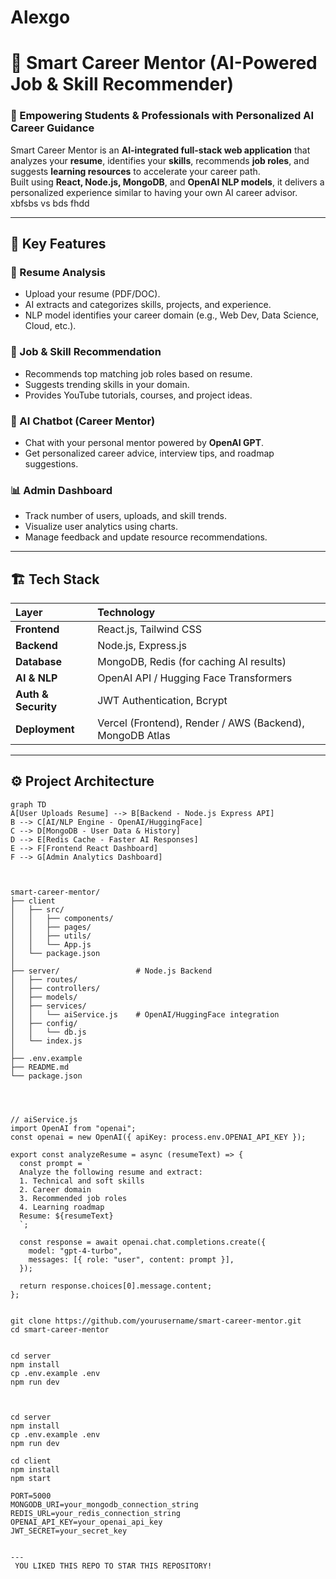 # Alexgo
# 💼 Smart Career Mentor (AI-Powered Job & Skill Recommender)

### 🚀 Empowering Students & Professionals with Personalized AI Career Guidance

Smart Career Mentor is an **AI-integrated full-stack web application** that analyzes your **resume**, identifies your **skills**, recommends **job roles**, and suggests **learning resources** to accelerate your career path.  
Built using **React, Node.js, MongoDB**, and **OpenAI NLP models**, it delivers a personalized experience similar to having your own AI career advisor. xbfsbs vs bds fhdd

---

## 🧠 Key Features

### 🧾 Resume Analysis
- Upload your resume (PDF/DOC).
- AI extracts and categorizes skills, projects, and experience.
- NLP model identifies your career domain (e.g., Web Dev, Data Science, Cloud, etc.).

### 🎯 Job & Skill Recommendation
- Recommends top matching job roles based on resume.
- Suggests trending skills in your domain.
- Provides YouTube tutorials, courses, and project ideas.

### 💬 AI Chatbot (Career Mentor)
- Chat with your personal mentor powered by **OpenAI GPT**.
- Get personalized career advice, interview tips, and roadmap suggestions.

### 📊 Admin Dashboard
- Track number of users, uploads, and skill trends.
- Visualize user analytics using charts.
- Manage feedback and update resource recommendations.

---

## 🏗️ Tech Stack

| Layer | Technology |
|:------|:------------|
| **Frontend** | React.js, Tailwind CSS |
| **Backend** | Node.js, Express.js |
| **Database** | MongoDB, Redis (for caching AI results) |
| **AI & NLP** | OpenAI API / Hugging Face Transformers |
| **Auth & Security** | JWT Authentication, Bcrypt |
| **Deployment** | Vercel (Frontend), Render / AWS (Backend), MongoDB Atlas |

---

## ⚙️ Project Architecture

```mermaid
graph TD
A[User Uploads Resume] --> B[Backend - Node.js Express API]
B --> C[AI/NLP Engine - OpenAI/HuggingFace]
C --> D[MongoDB - User Data & History]
D --> E[Redis Cache - Faster AI Responses]
E --> F[Frontend React Dashboard]
F --> G[Admin Analytics Dashboard]



smart-career-mentor/
├── client
│   ├── src/
│   │   ├── components/
│   │   ├── pages/
│   │   ├── utils/
│   │   └── App.js
│   └── package.json
│
├── server/                 # Node.js Backend
│   ├── routes/
│   ├── controllers/
│   ├── models/
│   ├── services/
│   │   └── aiService.js    # OpenAI/HuggingFace integration
│   ├── config/
│   │   └── db.js
│   └── index.js
│
├── .env.example
├── README.md
└── package.json




// aiService.js
import OpenAI from "openai";
const openai = new OpenAI({ apiKey: process.env.OPENAI_API_KEY });

export const analyzeResume = async (resumeText) => {
  const prompt = `
  Analyze the following resume and extract:
  1. Technical and soft skills
  2. Career domain
  3. Recommended job roles
  4. Learning roadmap
  Resume: ${resumeText}
  `;

  const response = await openai.chat.completions.create({
    model: "gpt-4-turbo",
    messages: [{ role: "user", content: prompt }],
  });

  return response.choices[0].message.content;
};


git clone https://github.com/yourusername/smart-career-mentor.git
cd smart-career-mentor


cd server
npm install
cp .env.example .env
npm run dev



cd server
npm install
cp .env.example .env
npm run dev

cd client
npm install
npm start

PORT=5000
MONGODB_URI=your_mongodb_connection_string
REDIS_URL=your_redis_connection_string
OPENAI_API_KEY=your_openai_api_key
JWT_SECRET=your_secret_key


---
 YOU LIKED THIS REPO TO STAR THIS REPOSITORY!
